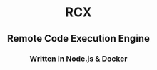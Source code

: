 <h1 align="center">RCX</h1>

<h2 align="center">Remote Code Execution Engine</h2>

<h3 align="center">Written in Node.js & Docker</h3>
